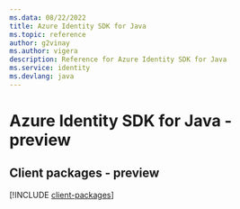 ```yaml
---
ms.data: 08/22/2022
title: Azure Identity SDK for Java
ms.topic: reference
author: g2vinay
ms.author: vigera
description: Reference for Azure Identity SDK for Java
ms.service: identity
ms.devlang: java
---
```

# Azure Identity SDK for Java - preview

## Client packages - preview
[!INCLUDE [client-packages](identity-client-index.md)]